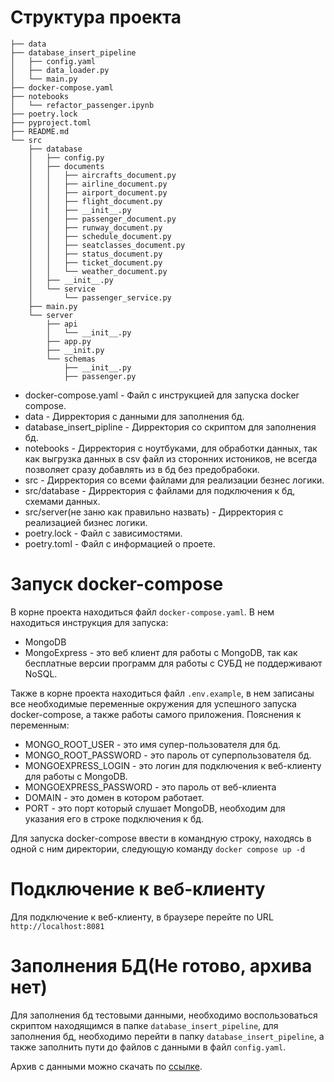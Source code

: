 # Структура проекта

```
├── data
├── database_insert_pipeline
│   ├── config.yaml
│   ├── data_loader.py
│   └── main.py
├── docker-compose.yaml
├── notebooks
│   └── refactor_passenger.ipynb
├── poetry.lock
├── pyproject.toml
├── README.md
└── src
    ├── database
    │   ├── config.py
    │   ├── documents
    │   │   ├── aircrafts_document.py
    │   │   ├── airline_document.py
    │   │   ├── airport_document.py
    │   │   ├── flight_document.py
    │   │   ├── __init__.py
    │   │   ├── passenger_document.py
    │   │   ├── runway_document.py
    │   │   ├── schedule_document.py
    │   │   ├── seatclasses_document.py
    │   │   ├── status_document.py
    │   │   ├── ticket_document.py
    │   │   └── weather_document.py
    │   ├── __init__.py
    │   └── service
    │       └── passenger_service.py
    ├── main.py
    └── server
        ├── api
        │   └── __init__.py
        ├── app.py
        ├── __init.py
        └── schemas
            ├── __init__.py
            ├── passenger.py

```
- docker-compose.yaml - Файл с инструкцией для запуска docker compose.
- data - Дирректория с данными для заполнения бд.
- database_insert_pipline - Дирректория со скриптом для заполнения бд.
- notebooks - Дирректория с ноутбуками, для обработки данных, так как выгрузка данных в csv файл из сторонних истоников, не всегда позволяет сразу добавлять из в бд без предобрабоки.
- src - Дирректория со всеми файлами для реализации безнес логики.
- src/database - Дирректория с файлами для подключения к бд, схемами данных.
- src/server(не заню как правильно назвать) - Дирректория с реализацией бизнес логики.
- poetry.lock - Файл с зависимостями.
- poetry.toml - Файл с информацией о проете.


# Запуск docker-compose

В корне проекта находиться файл `docker-compose.yaml`. В нем находиться инструкция для запуска: 
- MongoDB
- MongoExpress - это веб клиент для работы с MongoDB, так как бесплатные версии программ для работы с СУБД не поддерживают NoSQL.

Также в корне проекта находиться файл `.env.example`, в нем записаны все необходимые переменные окружения для успешного запуска docker-compose, а также работы самого приложения. Пояснения к переменным:
- MONGO_ROOT_USER - это имя супер-пользователя для бд.
- MONGO_ROOT_PASSWORD - это пароль от суперпользователя бд.
- MONGOEXPRESS_LOGIN - это логин для подключения к веб-клиенту для работы с MongoDB.
- MONGOEXPRESS_PASSWORD - это пароль от веб-клиента
- DOMAIN - это домен в котором работает.
- PORT - это порт который слушает MongoDB, необходим для указания его в строке подключения к бд.

Для запуска docker-compose  ввести в командную строку, находясь в одной с ним директории, следующую команду `docker compose up -d`

# Подключение к веб-клиенту

Для подключение к веб-клиенту, в браузере перейте по URL `http://localhost:8081`

# Заполнения БД(Не готово, архива нет)

Для заполнения бд тестовыми данными, необходимо воспользоваться скриптом находящимся в папке `database_insert_pipeline`, для заполнения бд, необходимо перейти в папку `database_insert_pipeline`, а также заполнить пути до файлов с данными в  файл `config.yaml`.

Архив с данными можно скачать по [ссылке]().